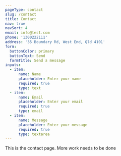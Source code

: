 ```yaml
---
pageType: contact
slug: /contact
title: Contact
nav: true
navSort: 4
email: info@test.com
phone: '1300222111'
address: '35 Boundary Rd, West End, Qld 4101'
form:
  buttonColor: primary
  buttonText: Send
  formTitle: Send a message
inputs:
  - item:
      name: Name
      placeholder: Enter your name
      required: true
      type: text
  - item:
      name: Email
      placeholder: Enter your email
      required: true
      type: email
  - item:
      name: Message
      placeholder: Enter your message
      required: true
      type: textarea
---
```

This is the contact page. More work needs to be done
